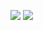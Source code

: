 <img src="https://badges.strrl.dev/years/sudolev"> <img src="https://badges.strrl.dev/contributions/all/sudolev">

<!--   

<img align="right" style="float:right; width: 33%;" src="https://github-readme-stats.vercel.app/api/top-langs/?username=sudolev&show_icons=true&theme=github_dark&layout=compact">


<div id="languages">
  <img src="html.png" style="width: 5%" > 
  <img src="css.png" style="width: 5%"> 
  <img src="js.png" style="width: 5%">
  <img src="line.png" style="width: 2%">
  <img src="https://github.com/devicons/devicon/blob/master/icons/java/java-original.svg" style="width: 5%">
  <img src="line.png" style="width: 2%">
  <img src="https://github.com/devicons/devicon/blob/master/icons/python/python-original.svg" style="width: 5%">

<img src="line.png" style="width: 2%"> 
  <img src="https://em-content.zobj.net/thumbs/120/google/110/flag-for-sweden_1f1f8-1f1ea.png" style="width: 5%"> 
  <img src="https://em-content.zobj.net/thumbs/120/google/110/flag-for-england_1f3f4-e0067-e0062-e0065-e006e-e0067-e007f.png" style="width: 5%"> 
  <img src="https://em-content.zobj.net/thumbs/120/google/110/flag-for-germany_1f1e9-1f1ea.png" style="width: 5%"> 

</div>
<div>
  <img src="https://github.com/devicons/devicon/blob/master/icons/vuejs/vuejs-original.svg" style="width: 5%">
  <img src="https://github.com/devicons/devicon/blob/master/icons/tailwindcss/tailwindcss-plain.svg" style="width: 5%">
  <img src="https://github.com/devicons/devicon/blob/master/icons/sass/sass-original.svg" style="width: 5%">
  <img src="line.png" style="width: 2%">
  <img src="https://github.com/alexandsr/alexandsr/assets/61996958/7af88d5b-343e-4572-8260-eddb6bd8ad57" style="width: 5%">
  <img src="line.png" style="width: 2%">
  <img src="mojo.png" style="width: 5%">
</div>
-->
<!--   

<div id="tools">
  <img src="leaflet.png" style="width: 4%"> 
  <img src="https://raw.githubusercontent.com/devicons/devicon/master/icons/jquery/jquery-plain.svg" style="width: 4%">
  <img src="line.png" style="width: 2%"> 
  <img src="https://upload.wikimedia.org/wikipedia/commons/8/84/Matplotlib_icon.svg" style="width: 4%">
</div>
-->
